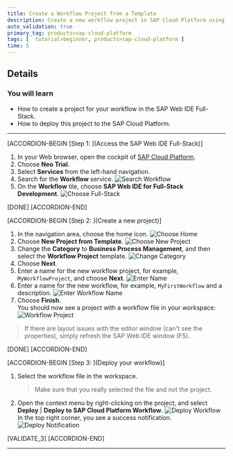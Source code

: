 ```yaml
---
title: Create a Workflow Project from a Template
description: Create a new workflow project in SAP Cloud Platform using SAP Web IDE.
auto_validation: true
primary_tag: products>sap-cloud-platform
tags: [  tutorial>beginner, products>sap-cloud-platform ]
time: 5
---
```


## Details
### You will learn  
  - How to create a project for your workflow in the SAP Web IDE Full-Stack.
  - How to deploy this project to the SAP Cloud Platform.

---

[ACCORDION-BEGIN [Step 1: ](Access the SAP Web IDE Full-Stack)]
1. In your Web browser, open the cockpit of [SAP Cloud Platform](https://account.hanatrial.ondemand.com/cockpit).
2. Choose **Neo Trial**.
3. Select **Services** from the left-hand navigation.
4. Search for the **Workflow** service.
![Search Workflow](search-workflow.png)
3. On the **Workflow** tile, choose **SAP Web IDE for Full-Stack Development**.
![Choose Full-Stack](choose-full-stack.png)

[DONE]
[ACCORDION-END]

[ACCORDION-BEGIN [Step 2: ](Create a new project)]
1. In the navigation area, choose the home icon.
![Choose Home](choose-home.png)
2. Choose **New Project from Template**.
![Choose New Project](new-project.png)
3. Change the **Category** to **Business Process Management**, and then select the **Workflow Project** template.
![Change Category](select-category.png)
4. Choose **Next**.
5. Enter a name for the new workflow project, for example, `MyWorkflowProject`, and choose **Next**.
![Enter Name](enter-name.png)
6. Enter a name for the new workflow, for example, `MyFirstWorkflow` and a description.
![Enter Workflow Name](enter-wf-name.png)
7. Choose **Finish**.   
   You should now see a project with a workflow file in your workspace:
![Workflow Project](workflow-project.png)

> If there are layout issues with the editor window (can't see the properties), simply refresh the SAP Web IDE window (F5).

[DONE]
[ACCORDION-END]

[ACCORDION-BEGIN [Step 3: ](Deploy your workflow)]
1. Select the workflow file in the workspace.
    >Make sure that you really selected the file and not the project.
2. Open the context menu by right-clicking on the project, and select **Deploy** | **Deploy to SAP Cloud Platform Workflow**.
![Deploy Workflow](deploy-workflow.png)
In the top right corner, you see a success notification.
![Deploy Notification](deploy-notification.png)

[VALIDATE_3]
[ACCORDION-END]

---

